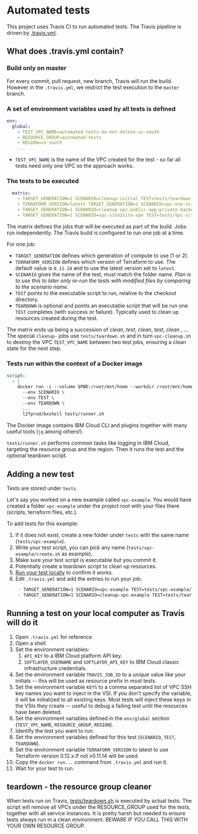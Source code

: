 # Automated tests

This project uses Travis CI to run automated tests. The Travis pipeline is driven by [.travis.yml](.travis.yml).

## What does .travis.yml contain?

### Build only on master

For every commit, pull request, new branch, Travis will run the build. However in the `.travis.yml`, we restrict the test execution to the `master` branch.

### A set of environment variables used by all tests is defined

```yml
env:
  global:
    - TEST_VPC_NAME=automated-tests-do-not-delete-us-south
    - RESOURCE_GROUP=automated-tests
    - REGION=us-south
    ...
```

* `TEST_VPC_NAME` is the name of the VPC created for the test - so far all tests need only one VPC so the approach works.

### The tests to be executed

```yml
  matrix:
    - TARGET_GENERATION=1 SCENARIO=cleanup-initial TEST=tests/teardown.sh
    - TERRAFORM_VERSION=latest TARGET_GENERATION=1 SCENARIO=vpc-one-vsi TEST=tests/vpc-one-vsi/create-with-terraform.sh
    - TARGET_GENERATION=1 SCENARIO=cleanup-vpc-public-app-private-backend TEST=tests/teardown.sh
    - TARGET_GENERATION=1 SCENARIO=vpc-site2site-vpn TEST=tests/vpc-site2site-vpn/create.sh TEARDOWN=tests/vpc-site2site-vpn/teardown.sh
```

The matrix defines the jobs that will be executed as part of the build. Jobs run independently. The Travis build is configured to run one job at a time.

For one job:
* `TARGET_GENERATION` defines which generation of compute to use (1 or 2).
* `TERRAFORM_VERSION` defines which version of Terraform to use. The default value is `0.11.14` and to use the latest version set to `latest`.
* `SCENARIO` gives the name of the test, must match the folder name. _Plan is to use this to later only re-run the tests with modified files by comparing to the scenario name._
* `TEST` points to the executable script to run, relative to the checkout directory.
* `TEARDOWN` is optional and points an executable script that will be run one `TEST` completes (with success or failure). Typically used to clean up resources created during the test.

The matrix ends up being a succession of _clean_, _test_, _clean_, _test_, _clean_ , ... The special `cleanup-` jobs use `tests/teardown.sh` and in turn `vpc-cleanup.sh` to destroy the VPC `TEST_VPC_NAME` between two test jobs, ensuring a clean state for the next step.

### Tests run within the context of a Docker image

```yml
script:
  - |
    docker run -i --volume $PWD:/root/mnt/home --workdir /root/mnt/home \
      --env SCENARIO \
      --env TEST \
      --env TEARDOWN \
      ...
      l2fprod/bxshell tests/runner.sh
```

The Docker image contains IBM Cloud CLI and plugins together with many useful tools (`jq` among others!).

`tests/runner.sh` performs common tasks like logging in IBM Cloud, targeting the resource group and the region. Then it runs the test and the optional teardown script.

## Adding a new test

Tests are stored under `tests`.

Let's say you worked on a new example called `vpc-example`. You would have created a folder `vpc-example` under the project root with your files there (scripts, terraform files, etc.).

To add tests for this example:
1. If it does not exist, create a new folder under `tests` with the same name (`tests/vpc-example`).
1. Write your test script, you can pick any name (`tests/vpc-example/create.sh` as example).
1. Make sure your test script is executable but you commit it.
1. Potentially create a teardown script to clean up resources.
1. [Run your test locally](#runlocal) to confirm it works.
1. Edit `.travis.yml` and add the entries to run your job:
   ```sh
    - TARGET_GENERATION=1 SCENARIO=vpc-example TEST=tests/vpc-example/create.sh TEARDOWN=tests/vpc-example/teardown.sh
    - TARGET_GENERATION=1 SCENARIO=cleanup-vpc-example TEST=tests/teardown.sh
   ```

## <a name="runlocal"></a>Running a test on your local computer as Travis will do it

1. Open `.travis.yml` for reference
1. Open a shell.
1. Set the environment variables:
   1. `API_KEY` to a IBM Cloud platform API key.
   1. `SOFTLAYER_USERNAME` and `SOFTLAYER_API_KEY` to IBM Cloud classic infrastructure credentials.
1. Set the environment variable `TRAVIS_JOB_ID` to a unique value like your initials -- this will be used as resource prefix in most tests.
1. Set the environment variable `KEYS` to a comma separated list of VPC SSH key names you want to inject in the VSI. If you don't specify the variable, it will be initialized to all existing keys. Most tests will inject these keys in the VSIs they create -- useful to debug a failing test until the resources have been deleted.
1. Set the environment variables defined in the `env/global` section (`TEST_VPC_NAME`, `RESOURCE_GROUP`, `REGION`).
1. Identify the test you want to run.
1. Set the environment variables defined for this test (`SCENARIO`, `TEST`, `TEARDOWN`).
1. Set the environment variable `TERRAFORM_VERSION` to latest to use Terraform version 0.12.x.If not v0.11.14 will be used.
1. Copy the `docker run...` command from `.travis.yml` and run it.
1. Wait for your test to run.

## teardown - the resource group cleaner

When tests run on Travis, [tests/teardown.sh](tests/teardown.sh) is executed by actual tests. The script will remove all VPCs under the RESOURCE_GROUP used for the tests, together with all service instances. It is pretty harsh but needed to ensure tests always run in a clean environment. BEWARE IF YOU CALL THIS WITH YOUR OWN RESOURCE GROUP.